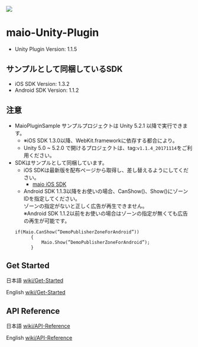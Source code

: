 ![](https://github.com/imobile-maio/maio-iOS-SDK/blob/wiki/doc/images/logo.png)

# maio-Unity-Plugin

* Unity Plugin Version: 1.1.5

## サンプルとして同梱しているSDK

* iOS SDK Version: 1.3.2
* Android SDK Version: 1.1.2

## 注意
- MaioPluginSample サンプルプロジェクトは Unity 5.2.1 以降で実行できます。
    - ※iOS SDK 1.3.0以降、WebKit.frameworkに依存する都合により。
    - Unity 5.0 ~ 5.2.0 で開けるプロジェクトは、tag:`v1.1.4_20171114`をご利用ください。
- SDKはサンプルとして同梱しています。
    - iOS SDKは最新版を配布ページから取得し、差し替えるようにしてください。
        - [maio iOS SDK](https://github.com/imobile-maio/maio-iOS-SDK/releases)
    - Android SDK 1.1.3以降をお使いの場合、CanShow()、Show()にゾーンIDを指定してください。<br>
    ゾーンの指定がないと正しく広告が再生できません。<br>
    ※Android SDK 1.1.2以前をお使いの場合はゾーンの指定が無くても広告の再生が可能です。
    <pre><code>if(Maio.CanShow(”DemoPublisherZoneForAndroid”))
        {
            Maio.Show(”DemoPublisherZoneForAndroid”);
        }</code></pre>

## Get Started
日本語 [wiki/Get-Started](https://github.com/imobile-maio/maio-Unity-Plugin/wiki/Get-Started)

English [wiki/Get-Started](https://github.com/imobile-maio/maio-Unity-Plugin/wiki/Get-Started-(EN))

## API Reference
日本語 [wiki/API-Reference](https://github.com/imobile-maio/maio-Unity-Plugin/wiki/API-Reference)

English [wiki/API-Reference](https://github.com/imobile-maio/maio-Unity-Plugin/wiki/API-Reference-(EN))
